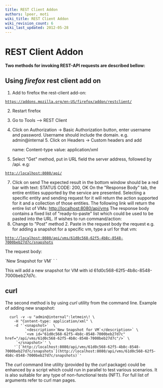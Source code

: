```yaml
---
title: REST Client Addon
authors: lpeer, moti
wiki_title: REST Client Addon
wiki_revision_count: 6
wiki_last_updated: 2012-05-28
---
```


# REST Client Addon

**Two methods for invoking REST-API requests are described bellow:**

## Using *firefox* rest client add on

1. Add to firefox the rest-client add-on:

[`https://addons.mozilla.org/en-US/firefox/addon/restclient/`](https://addons.mozilla.org/en-US/firefox/addon/restclient/)

2. Restart firefox
3. Go to Tools --> REST Client
4. Click on Authorization -> Basic Authorization button, enter username and password.
Username should include the domain. e.g.
 admin@internal 5. Click on Headers -> Custom headers and add

      name: Content-type
      value: application/xml

6. Select "Get" method, put in URL field the server address, followed by /api. e.g:

[`http://localhost:8080/api/`](http://localhost:8080/api/)

7. Click on send
 The expected result in the bottom window should be a red bar with text:
 STATUS CODE: 200, OK On the "Response Body" tab, the entire entities supported by the service are presented.
Selecting a specific entity and sending request for it will return the action supported for it and a collection of those entities.
The following link will return the entire list of VMs:
 <http://localhost:8080/api/vms> The response body contains a fixed list of "ready-to-paste" list which could be used to be pasted into the URL.
 If wishes to run command/action:
1. Change to "Post" method 2. Paste in the request body the request
e.g. for adding a snapshot for a specific vm, type a url for that vm:

[`http://localhost:8080/api/vms/61d0c568-62f5-4b8c-8548-7000beb27d7c/snapshots`](http://localhost:8080/api/vms/61d0c568-62f5-4b8c-8548-7000beb27d7c/snapshots)

The request body:

<snapshot>
<description>`New Snapshot for VM`</description>
<vm id="61d0c568-62f5-4b8c-8548-7000beb27d7c" href="/api/vms/67f2ba3e-1a32-4aee-8be6-3f5c6fa4cfd8"/>
</snapshot>` `

This will add a new snapshot for VM with id 61d0c568-62f5-4b8c-8548-7000beb27d7c.

## curl

The second method is by using *curl* utility from the command line.
 Example of adding new snapshot:

      curl -v -u "admin@internal":letmein\! \
        -H "Content-type: application/xml" \
        -d '`<snapshot>`  \
             `<description>`New Snapshot for VM`</description>` \
             `<vm id="61d0c568-62f5-4b8c-8548-7000beb27d7c" href="/api/vms/61d0c568-62f5-4b8c-8548-7000beb27d7c"/>` \
         `</snapshot>`' \
        '`[`http://localhost:8080/api/vms/61d0c568-62f5-4b8c-8548-7000beb27d7c/snapshots`](http://localhost:8080/api/vms/61d0c568-62f5-4b8c-8548-7000beb27d7c/snapshots)`'

The *curl* command line utility (provided by the *curl* package) could be enhanced by a script which could run in parallel to test various scenarios.
It is also suitable for any type of non-functional tests (NFT). For full list of arguments refer to curl man pages.
